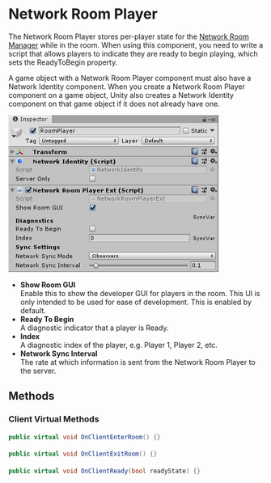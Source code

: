 # Network Room Player

The Network Room Player stores per-player state for the [Network Room Manager](/docs/components/network-room-manager) while in the room. When using this component, you need to write a script that allows players to indicate they are ready to begin playing, which sets the ReadyToBegin property.

A game object with a Network Room Player component must also have a Network Identity component. When you create a Network Room Player component on a game object, Unity also creates a Network Identity component on that game object if it does not already have one.

![Network Room Player](/img/components/NetworkRoomPlayer.png)
-   **Show Room GUI**  
    Enable this to show the developer GUI for players in the room. This UI is only intended to be used for ease of development. This is enabled by default.
-   **Ready To Begin**  
    A diagnostic indicator that a player is Ready.
-   **Index**  
    A diagnostic index of the player, e.g. Player 1, Player 2, etc.
-   **Network Sync Interval**  
    The rate at which information is sent from the Network Room Player to the server.

## Methods

### Client Virtual Methods

```cs
public virtual void OnClientEnterRoom() {}

public virtual void OnClientExitRoom() {}

public virtual void OnClientReady(bool readyState) {}
```
